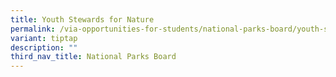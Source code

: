 ```yaml
---
title: Youth Stewards for Nature
permalink: /via-opportunities-for-students/national-parks-board/youth-stewards-for-nature/
variant: tiptap
description: ""
third_nav_title: National Parks Board
---
```

